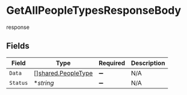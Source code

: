 # GetAllPeopleTypesResponseBody

response


## Fields

| Field                                                    | Type                                                     | Required                                                 | Description                                              |
| -------------------------------------------------------- | -------------------------------------------------------- | -------------------------------------------------------- | -------------------------------------------------------- |
| `Data`                                                   | [][shared.PeopleType](../../models/shared/peopletype.md) | :heavy_minus_sign:                                       | N/A                                                      |
| `Status`                                                 | **string*                                                | :heavy_minus_sign:                                       | N/A                                                      |